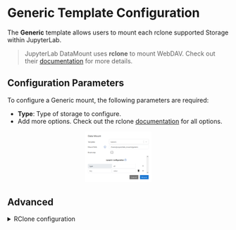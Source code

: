 # Generic Template Configuration

The **Generic** template allows users to mount each rclone supported Storage within JupyterLab.

> JupyterLab DataMount uses **rclone** to mount WebDAV. Check out their [documentation](https://rclone.org/) for more details.

## Configuration Parameters

To configure a Generic mount, the following parameters are required:

- **Type**: Type of storage to configure.
- Add more options. Check out the rclone [documentation](https://rclone.org/docs/) for all options.

<div style="text-align: center;">
  <img src="images/generic.png" alt="Generic" style="width: 30%;">
</div>

## Advanced

<details>
  <summary>RClone configuration</summary>
  <br>
  The following configuration is used to mount WebDAV with rclone:<br>
  generic.config:<br>
  ```yaml
  [generic]
  type = _type_
  <br>
  Mounted via <br>
  ```bash
  rclone mount --config generic.config _type_:/ _path_ --vfs-cache-max-size=10G --vfs-read-chunk-size=64M --vfs-cache-mode=writes --allow-other --uid=1000 --gid=100
  ```
  <br>
</details>
